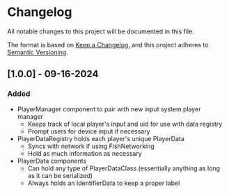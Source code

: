 # Changelog

All notable changes to this project will be documented in this file.

The format is based on [Keep a Changelog](https://keepachangelog.com/en/1.1.0/),
and this project adheres to [Semantic Versioning](https://semver.org/spec/v2.0.0.html).

## [1.0.0] - 09-16-2024

### Added

- PlayerManager component to pair with new input system player manager
  - Keeps track of local player's input and uid for use with data registry
  - Prompt users for device input if necessary
- PlayerDataRegistry holds each player's unique PlayerData
  - Syncs with network if using FishNetworking
  - Hold as much information as necessary
- PlayerData components
  - Can hold any type of PlayerDataClass (essentially anything as long as it can be serialized)
  - Always holds an IdentifierData to keep a proper label
